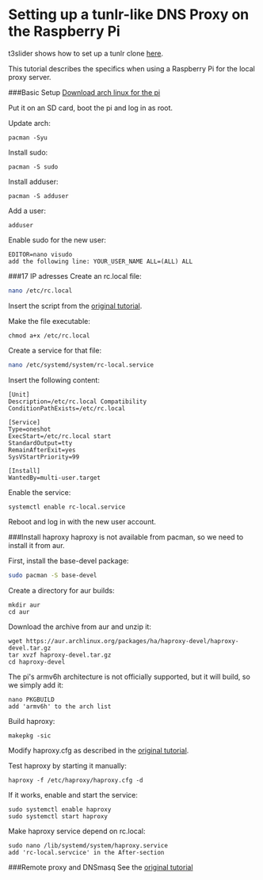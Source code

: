 Setting up a tunlr-like DNS Proxy on the Raspberry Pi
=====================================================
t3slider shows how to set up a tunlr clone [here](https://github.com/t3slider/Tunlr-Clone-Non-SNI). 

This tutorial describes the specifics when using a Raspberry Pi for the local proxy server.

###Basic Setup
[Download arch linux for the pi](http://www.raspberrypi.org/downloads/)

Put it on an SD card, boot the pi and log in as root.

Update arch: 
```
pacman -Syu
```

Install sudo:
```
pacman -S sudo
```

Install adduser:
```
pacman -S adduser
```

Add a user:
```
adduser
```

Enable sudo for the new user:
```
EDITOR=nano visudo
add the following line: YOUR_USER_NAME ALL=(ALL) ALL
```


###17 IP adresses
Create an rc.local file:
```bash
nano /etc/rc.local
```

Insert the script from the [original tutorial](https://github.com/t3slider/Tunlr-Clone-Non-SNI).

Make the file executable:
```
chmod a+x /etc/rc.local
```

Create a service for that file:
```bash
nano /etc/systemd/system/rc-local.service
```

Insert the following content:
```
[Unit]
Description=/etc/rc.local Compatibility
ConditionPathExists=/etc/rc.local

[Service]
Type=oneshot
ExecStart=/etc/rc.local start
StandardOutput=tty
RemainAfterExit=yes
SysVStartPriority=99

[Install]
WantedBy=multi-user.target
```

Enable the service:
```
systemctl enable rc-local.service
```

Reboot and log in with the new user account.


###Install haproxy
haproxy is not available from pacman, so we need to install it from aur.

First, install the base-devel package:
```bash
sudo pacman -S base-devel
```

Create a directory for aur builds:
```
mkdir aur
cd aur
```

Download the archive from aur and unzip it:
```
wget https://aur.archlinux.org/packages/ha/haproxy-devel/haproxy-devel.tar.gz
tar xvzf haproxy-devel.tar.gz
cd haproxy-devel
```

The pi's armv6h architecture is not officially supported, but it will build, so we simply add it:
```
nano PKGBUILD
add 'armv6h' to the arch list
```

Build haproxy:
```
makepkg -sic
```

Modify haproxy.cfg as described in the [original tutorial](https://github.com/t3slider/Tunlr-Clone-Non-SNI).

Test haproxy by starting it manually:
```
haproxy -f /etc/haproxy/haproxy.cfg -d
```

If it works, enable and start the service:
```
sudo systemctl enable haproxy
sudo systemctl start haproxy
```

Make haproxy service depend on rc.local:
```
sudo nano /lib/systemd/system/haproxy.service
add 'rc-local.servcice' in the After-section
```

###Remote proxy and DNSmasq
See the [original tutorial](https://github.com/t3slider/Tunlr-Clone-Non-SNI)
